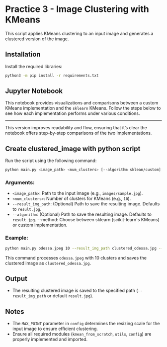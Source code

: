 # Practice 3 - Image Clustering with KMeans

This script applies KMeans clustering to an input image and generates a clustered version of the image. 

## Installation
Install the required libraries:
   ```bash
   python3 -m pip install -r requirements.txt
   ```

## Jupyter Notebook

This notebook provides visualizations and comparisons between a custom KMeans implementation and the `sklearn` KMeans. Follow the steps below to see how each implementation performs under various conditions.

---

This version improves readability and flow, ensuring that it’s clear the notebook offers step-by-step comparisons of the two implementations.

## Create clustered_image with python script
Run the script using the following command:

```bash
python main.py <image_path> <num_clusters> [--algorithm sklean/custom]  [--result_img_path <result_img_path>] 
```

### Arguments:
- `<image_path>`: Path to the input image (e.g., `images/sample.jpg`).
- `<num_clusters>`: Number of clusters for KMeans (e.g., `10`).
- `--result_img_path`: (Optional) Path to save the resulting image. Defaults to `result.jpg`.
- `--algorithm`: (Optional) Path to save the resulting image. Defaults to `result.jpg`.
--method: Choose between sklearn (scikit-learn's KMeans) or custom implementation.


### Example:
```bash
python main.py odessa.jpeg 10 --result_img_path clustered_odessa.jpg --method sklearn
```

This command processes `odessa.jpeg` with 10 clusters and saves the clustered image as `clustered_odessa.jpg`.

## Output
- The resulting clustered image is saved to the specified path (`--result_img_path` or default `result.jpg`).

## Notes
- The `MAX_POINT` parameter in `config` determines the resizing scale for the input image to ensure efficient clustering.
- Ensure all required modules (`kmean_from_scratch`, `utils`, `config`) are properly implemented and imported.



